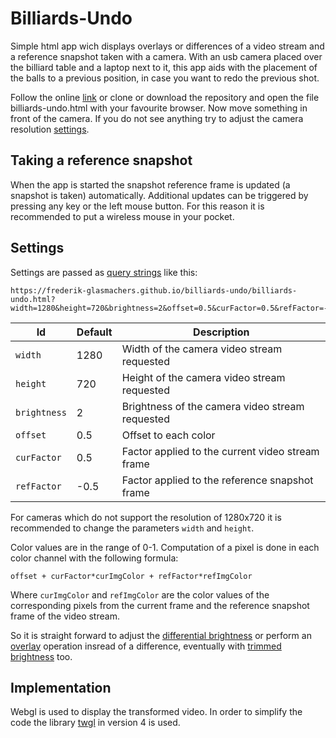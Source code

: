 # Billiards-Undo

Simple html app wich displays overlays or differences of a video stream and a reference snapshot taken with a camera.
With an usb camera placed over the billiard table and a laptop next to it, this app aids with the placement of the balls to a previous position, in case you want to redo the previous shot.

Follow the online [link](https://frederik-glasmachers.github.io/billiards-undo/billiards-undo.html?offset=0.5&curFactor=0.5&refFactor=-0.5) or clone or download the repository and open the file billiards-undo.html with your favourite browser. Now move something in front of the camera. If you do not see anything try to adjust the camera resolution [settings](#settings).

## Taking a reference snapshot

When the app is started the snapshot reference frame is updated (a snapshot is taken) automatically.
Additional updates can be triggered by pressing any key or the left mouse button.
For this reason it is recommended to put a wireless mouse in your pocket.

## Settings

Settings are passed as [query strings](https://en.wikipedia.org/wiki/Query_string) like this:

    https://frederik-glasmachers.github.io/billiards-undo/billiards-undo.html?width=1280&height=720&brightness=2&offset=0.5&curFactor=0.5&refFactor=-0.5

| Id           | Default | Description                                                 |
| ------------ | ------- | ----------------------------------------------------------- |
| `width`      | 1280    | Width of the camera video stream requested                  |
| `height`     | 720     | Height of the camera video stream requested                 |
| `brightness` | 2       | Brightness of the camera video stream requested             |
| `offset`     | 0.5     | Offset to each color                                        |
| `curFactor`  | 0.5     | Factor applied to the current video stream frame            |
| `refFactor`  | -0.5    | Factor applied to the reference snapshot frame              |

For cameras which do not support the resolution of 1280x720 it is recommended to change the parameters `width` and `height`.

Color values are in the range of 0-1. Computation of a pixel is done in each color channel with the following formula:

    offset + curFactor*curImgColor + refFactor*refImgColor

Where `curImgColor` and `refImgColor` are the color values of the corresponding pixels from the current frame and the reference snapshot frame of the video stream.

So it is straight forward to adjust the [differential brightness](https://frederik-glasmachers.github.io/billiards-undo/billiards-undo.html?curFactor=1&refFactor=-1) or perform an [overlay](https://frederik-glasmachers.github.io/billiards-undo/billiards-undo.html?offset=0&curFactor=0.5&refFactor=0.5) operation insread of a difference, eventually with [trimmed brightness](https://frederik-glasmachers.github.io/billiards-undo/billiards-undo.html?offset=0&curFactor=1&refFactor=1) too.

## Implementation

Webgl is used to display the transformed video.
In order to simplify the code the library [twgl](https://twgljs.org/) in version 4 is used.
